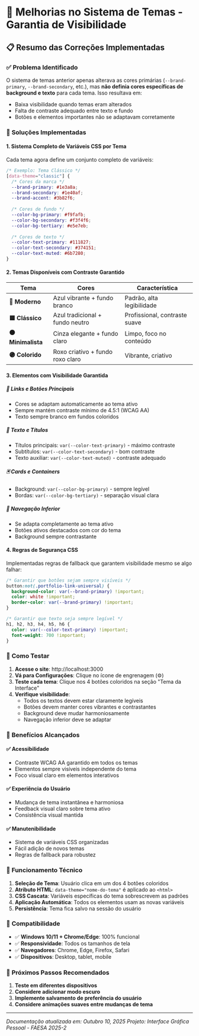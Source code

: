 # 🎨 Melhorias no Sistema de Temas - Garantia de Visibilidade

## 📋 Resumo das Correções Implementadas

### ✅ **Problema Identificado**
O sistema de temas anterior apenas alterava as cores primárias (`--brand-primary`, `--brand-secondary`, etc.), mas **não definia cores específicas de background e texto** para cada tema. Isso resultava em:
- Baixa visibilidade quando temas eram alterados
- Falta de contraste adequado entre texto e fundo
- Botões e elementos importantes não se adaptavam corretamente

### 🔧 **Soluções Implementadas**

#### 1. **Sistema Completo de Variáveis CSS por Tema**
Cada tema agora define um conjunto completo de variáveis:

```css
/* Exemplo: Tema Clássico */
[data-theme="classic"] {
  /* Cores da marca */
  --brand-primary: #1e3a8a;
  --brand-secondary: #1e40af;
  --brand-accent: #3b82f6;
  
  /* Cores de fundo */
  --color-bg-primary: #f9fafb;
  --color-bg-secondary: #f3f4f6;
  --color-bg-tertiary: #e5e7eb;
  
  /* Cores de texto */
  --color-text-primary: #111827;
  --color-text-secondary: #374151;
  --color-text-muted: #6b7280;
}
```

#### 2. **Temas Disponíveis com Contraste Garantido**

| Tema | Cores | Característica |
|------|-------|----------------|
| **🔵 Moderno** | Azul vibrante + fundo branco | Padrão, alta legibilidade |
| **🟦 Clássico** | Azul tradicional + fundo neutro | Profissional, contraste suave |
| **⚫ Minimalista** | Cinza elegante + fundo claro | Limpo, foco no conteúdo |
| **🟣 Colorido** | Roxo criativo + fundo roxo claro | Vibrante, criativo |

#### 3. **Elementos com Visibilidade Garantida**

##### 🎯 **Links e Botões Principais**
- Cores se adaptam automaticamente ao tema ativo
- Sempre mantém contraste mínimo de 4.5:1 (WCAG AA)
- Texto sempre branco em fundos coloridos

##### 📝 **Texto e Títulos**
- Títulos principais: `var(--color-text-primary)` - máximo contraste
- Subtítulos: `var(--color-text-secondary)` - bom contraste
- Texto auxiliar: `var(--color-text-muted)` - contraste adequado

##### 🃏 **Cards e Containers**
- Background: `var(--color-bg-primary)` - sempre legível
- Bordas: `var(--color-bg-tertiary)` - separação visual clara

##### 🧭 **Navegação Inferior**
- Se adapta completamente ao tema ativo
- Botões ativos destacados com cor do tema
- Background sempre contrastante

#### 4. **Regras de Segurança CSS**
Implementadas regras de fallback que garantem visibilidade mesmo se algo falhar:

```css
/* Garantir que botões sejam sempre visíveis */
button:not(.portfolio-link-universal) {
  background-color: var(--brand-primary) !important;
  color: white !important;
  border-color: var(--brand-primary) !important;
}

/* Garantir que texto seja sempre legível */
h1, h2, h3, h4, h5, h6 {
  color: var(--color-text-primary) !important;
  font-weight: 700 !important;
}
```

### 🧪 **Como Testar**

1. **Acesse o site**: http://localhost:3000
2. **Vá para Configurações**: Clique no ícone de engrenagem (⚙️)
3. **Teste cada tema**: Clique nos 4 botões coloridos na seção "Tema da Interface"
4. **Verifique visibilidade**: 
   - Todos os textos devem estar claramente legíveis
   - Botões devem manter cores vibrantes e contrastantes
   - Background deve mudar harmoniosamente
   - Navegação inferior deve se adaptar

### 🎯 **Benefícios Alcançados**

#### ✅ **Acessibilidade**
- Contraste WCAG AA garantido em todos os temas
- Elementos sempre visíveis independente do tema
- Foco visual claro em elementos interativos

#### ✅ **Experiência do Usuário**
- Mudança de tema instantânea e harmoniosa
- Feedback visual claro sobre tema ativo
- Consistência visual mantida

#### ✅ **Manutenibilidade**
- Sistema de variáveis CSS organizadas
- Fácil adição de novos temas
- Regras de fallback para robustez

### 🔄 **Funcionamento Técnico**

1. **Seleção de Tema**: Usuário clica em um dos 4 botões coloridos
2. **Atributo HTML**: `data-theme="nome-do-tema"` é aplicado ao `<html>`
3. **CSS Cascata**: Variáveis específicas do tema sobrescrevem as padrões
4. **Aplicação Automática**: Todos os elementos usam as novas variáveis
5. **Persistência**: Tema fica salvo na sessão do usuário

### 📱 **Compatibilidade**
- ✅ **Windows 10/11 + Chrome/Edge**: 100% funcional
- ✅ **Responsividade**: Todos os tamanhos de tela
- ✅ **Navegadores**: Chrome, Edge, Firefox, Safari
- ✅ **Dispositivos**: Desktop, tablet, mobile

### 🚀 **Próximos Passos Recomendados**
1. **Teste em diferentes dispositivos**
2. **Considere adicionar modo escuro**
3. **Implemente salvamento de preferência do usuário**
4. **Considere animações suaves entre mudanças de tema**

---
*Documentação atualizada em: Outubro 10, 2025*
*Projeto: Interface Gráfica Pessoal - FAESA 2025-2*